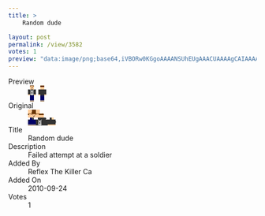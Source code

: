 ```yaml
---
title: >
    Random dude

layout: post
permalink: /view/3582
votes: 1
preview: "data:image/png;base64,iVBORw0KGgoAAAANSUhEUgAAACUAAAAgCAIAAAAaMSbnAAAABnRSTlMA/wD/AP5AXyvrAAABHUlEQVRIie2XS3bDMAhFoSc7gi6pJkuq0iUFbSnKwK4qEZJKJyaj3BGyhB8IfWws5QK/CH+AR9KL+9ww4n6wfSnZt4iMiA3SRbSJ5fw4gmew+QHACWgBAABkKTohNhKZM+MLbPlNiQ3iVZgIWZD3LFvFmU+IyWzFX8FxIBHVRkrpdvWbh6rntpf5c0qvy09EzBpzI3gGp377bjjDq+vn6DGzMWL1VNUYsXoAwMwRyd3Vi8M/XyJmcsW7j3r23R7YHpUsJ/e+1bT8temr684/rbur0brb+q2niYhUYyL4AbD9fkE8uoNK+R56Fx6Jcs7bgVzt1n3n9ZkzEeVbO0rvX8mQ/Ven1NhReg946731ZujuB9Xl3rgRRtzxxf9jV5SKe2dw7EYTAAAAAElFTkSuQmCC"
---
```

<dl class="side-by-side">
<dt>Preview</dt>
<dd>
    <img class="preview" src="data:image/png;base64,iVBORw0KGgoAAAANSUhEUgAAACUAAAAgCAIAAAAaMSbnAAAABnRSTlMA/wD/AP5AXyvrAAABHUlEQVRIie2XS3bDMAhFoSc7gi6pJkuq0iUFbSnKwK4qEZJKJyaj3BGyhB8IfWws5QK/CH+AR9KL+9ww4n6wfSnZt4iMiA3SRbSJ5fw4gmew+QHACWgBAABkKTohNhKZM+MLbPlNiQ3iVZgIWZD3LFvFmU+IyWzFX8FxIBHVRkrpdvWbh6rntpf5c0qvy09EzBpzI3gGp377bjjDq+vn6DGzMWL1VNUYsXoAwMwRyd3Vi8M/XyJmcsW7j3r23R7YHpUsJ/e+1bT8temr684/rbur0brb+q2niYhUYyL4AbD9fkE8uoNK+R56Fx6Jcs7bgVzt1n3n9ZkzEeVbO0rvX8mQ/Ven1NhReg946731ZujuB9Xl3rgRRtzxxf9jV5SKe2dw7EYTAAAAAElFTkSuQmCC">
</dd>
<dt>Original</dt>
<dd>
    <img class="preview" src="data:image/png;base64,iVBORw0KGgoAAAANSUhEUgAAAEAAAAAgCAYAAACinX6EAAABBklEQVR42u2YAQ6DIAxFuRN34k7ciTuxuckCi9ACFirU5EcTQfmvpYLKO+tLMloVBfVX3A8BIAAEgABoNS8ZIADqAbADg0lzSrEBUIo+lB2t9YM9gETWwG2eCABryNpkXlfBYF0k0YOtzID1AJyRvzP6jwOwfQYsCeDiu+BjGWO81vp3hnofbXpU+3wCoCmA2PxxpgYAQRgOYHQGsAMwOgOGT4HvS0N0DUpx2/8BOeey5kr3qEQCIG6PNTrDPBpArflc9GOzV2IJoMU4BEEAvM1+1lin8XA9AwACwtoZMBVA2DxtWwO2B7BlEcyZnwUBtA8NuMXQnebJt9u9v7Uxy96eyFMDeAGA8MRirVqlKwAAAABJRU5ErkJggg==">
</dd>
<dt>Title</dt>
<dd>Random dude</dd>
<dt>Description</dt>
<dd>Failed attempt at a soldier</dd>
<dt>Added By</dt>
<dd>Reflex The Killer Ca</dd>
<dt>Added On</dt>
<dd>2010-09-24</dd>
<dt>Votes</dt>
<dd>1</dd>
</dl>
